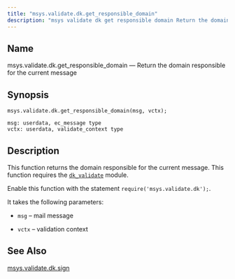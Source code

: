 ```yaml
---
title: "msys.validate.dk.get_responsible_domain"
description: "msys validate dk get responsible domain Return the domain responsible for the current message msys validate dk get responsible domain msg vctx This function returns the domain responsible for the current message This function requires the dk validate module Enable this function with the statement require msys validate dk It..."
---
```


<a name="lua.ref.msys.validate.dk.get_responsible_domain"></a> 
## Name

msys.validate.dk.get_responsible_domain — Return the domain responsible for the current message

<a name="idp18538544"></a> 
## Synopsis

`msys.validate.dk.get_responsible_domain(msg, vctx);`

```
msg: userdata, ec_message type
vctx: userdata, validate_context type
```
<a name="idp18541600"></a> 
## Description

This function returns the domain responsible for the current message. This function requires the [`dk_validate`](/momentum/4/modules/domainkeys) module.

Enable this function with the statement `require('msys.validate.dk');`.

It takes the following parameters:

*   `msg` – mail message

*   `vctx` – validation context

<a name="idp18548960"></a> 
## See Also

[msys.validate.dk.sign](/momentum/4/lua/ref-msys-validate-dk-sign)